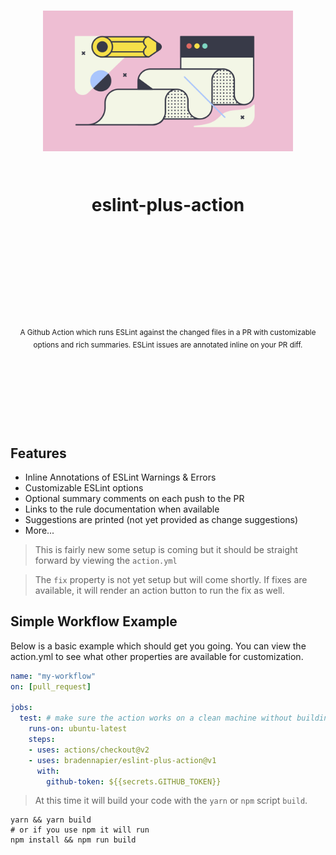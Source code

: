 <div align="center">
  <h1>
    <br/>
    <br/>
    <p align="center">
      <img src="docs/img/style.png" width="400" title="eslint-plus-action">
    </p>
    <br />
    eslint-plus-action
    <br />
    <br />
    <br />
    <br />
  </h1>
  <sup>
    <br />
    <br />
    <br />
    A Github Action which runs ESLint against the changed files in a PR with customizable options and rich summaries.  ESLint issues are annotated inline on your PR diff.
  </sup>
  <br />
  <br />
  <br />
  <br />
  <br />
  <br />
  <br />
  <br />
</div>

## Features

- Inline Annotations of ESLint Warnings & Errors
- Customizable ESLint options
- Optional summary comments on each push to the PR 
- Links to the rule documentation when available 
- Suggestions are printed (not yet provided as change suggestions)
- More...

> This is fairly new some setup is coming but it should be straight forward by viewing the `action.yml`

> The `fix` property is not yet setup but will come shortly. If fixes are available, it will render an action button to run the fix as well.

## Simple Workflow Example

Below is a basic example which should get you going.  You can view the action.yml to see what other properties are available for customization.

```yml
name: "my-workflow"
on: [pull_request]

jobs:
  test: # make sure the action works on a clean machine without building
    runs-on: ubuntu-latest
    steps:
    - uses: actions/checkout@v2
    - uses: bradennapier/eslint-plus-action@v1
      with: 
        github-token: ${{secrets.GITHUB_TOKEN}}
```

> At this time it will build your code with the `yarn` or `npm` script `build`.

```
yarn && yarn build
# or if you use npm it will run
npm install && npm run build
```